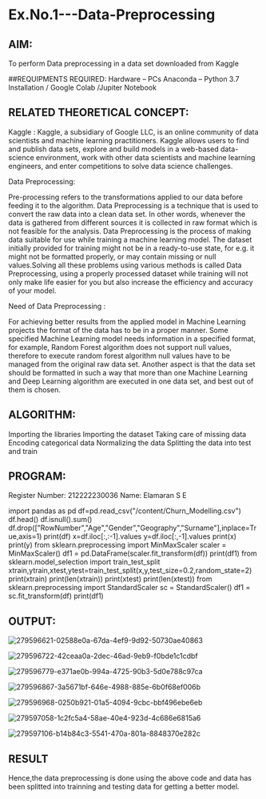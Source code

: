 # Ex.No.1---Data-Preprocessing
## AIM:

To perform Data preprocessing in a data set downloaded from Kaggle

##REQUIPMENTS REQUIRED:
Hardware – PCs
Anaconda – Python 3.7 Installation / Google Colab /Jupiter Notebook

## RELATED THEORETICAL CONCEPT:

Kaggle :
Kaggle, a subsidiary of Google LLC, is an online community of data scientists and machine learning practitioners. Kaggle allows users to find and publish data sets, explore and build models in a web-based data-science environment, work with other data scientists and machine learning engineers, and enter competitions to solve data science challenges.

Data Preprocessing:

Pre-processing refers to the transformations applied to our data before feeding it to the algorithm. Data Preprocessing is a technique that is used to convert the raw data into a clean data set. In other words, whenever the data is gathered from different sources it is collected in raw format which is not feasible for the analysis.
Data Preprocessing is the process of making data suitable for use while training a machine learning model. The dataset initially provided for training might not be in a ready-to-use state, for e.g. it might not be formatted properly, or may contain missing or null values.Solving all these problems using various methods is called Data Preprocessing, using a properly processed dataset while training will not only make life easier for you but also increase the efficiency and accuracy of your model.

Need of Data Preprocessing :

For achieving better results from the applied model in Machine Learning projects the format of the data has to be in a proper manner. Some specified Machine Learning model needs information in a specified format, for example, Random Forest algorithm does not support null values, therefore to execute random forest algorithm null values have to be managed from the original raw data set.
Another aspect is that the data set should be formatted in such a way that more than one Machine Learning and Deep Learning algorithm are executed in one data set, and best out of them is chosen.


## ALGORITHM:
Importing the libraries
Importing the dataset
Taking care of missing data
Encoding categorical data
Normalizing the data
Splitting the data into test and train

## PROGRAM:

Register Number: 212222230036
Name: Elamaran S E

import pandas as pd
df=pd.read_csv("/content/Churn_Modelling.csv")
df.head()
df.isnull().sum()
df.drop(["RowNumber","Age","Gender","Geography","Surname"],inplace=True,axis=1)
print(df)
x=df.iloc[:,:-1].values
y=df.iloc[:,-1].values
print(x)
print(y)
from sklearn.preprocessing import MinMaxScaler
scaler = MinMaxScaler()
df1 = pd.DataFrame(scaler.fit_transform(df))
print(df1)
from sklearn.model_selection import train_test_split
xtrain,ytrain,xtest,ytest=train_test_split(x,y,test_size=0.2,random_state=2)
print(xtrain)
print(len(xtrain))
print(xtest)
print(len(xtest))
from sklearn.preprocessing import StandardScaler
sc = StandardScaler()
df1 = sc.fit_transform(df)
print(df1)

## OUTPUT:
![279596621-02588e0a-67da-4ef9-9d92-50730ae40863](https://github.com/elamarannn/Ex.No.1---Data-Preprocessing/assets/113497531/09861e9d-ef62-417d-8f00-32b32784d23e)

![279596722-42ceaa0a-2dec-46ad-9eb9-f0bde1c1cdbf](https://github.com/elamarannn/Ex.No.1---Data-Preprocessing/assets/113497531/b4e5487d-e8f0-4726-8198-b96f84185f63)

![279596779-e371ae0b-994a-4725-90b3-5d0e788c97ca](https://github.com/elamarannn/Ex.No.1---Data-Preprocessing/assets/113497531/9b3274e2-c8cb-428c-81b5-3f8ceb4ad587)

![279596867-3a5671bf-646e-4988-885e-6b0f68ef006b](https://github.com/elamarannn/Ex.No.1---Data-Preprocessing/assets/113497531/fffe48fd-e722-4e7e-ab0c-a65f6768966e)

![279596968-0250b921-01a5-4094-9cbc-bbf496ebe6eb](https://github.com/elamarannn/Ex.No.1---Data-Preprocessing/assets/113497531/9479ca6b-4dc2-4df9-9d89-9ea90632e9e8)

![279597058-1c2fc5a4-58ae-40e4-923d-4c686e6815a6](https://github.com/elamarannn/Ex.No.1---Data-Preprocessing/assets/113497531/b39213a9-a25d-4986-94f3-b42939bc6d57)

![279597106-b14b84c3-5541-470a-801a-8848370e282c](https://github.com/elamarannn/Ex.No.1---Data-Preprocessing/assets/113497531/f73d33d9-613e-4b46-b23e-31661ef1c166)



## RESULT
Hence,the data preprocessing is done using the above code and data has been splitted into trainning and testing data for getting a better model.


